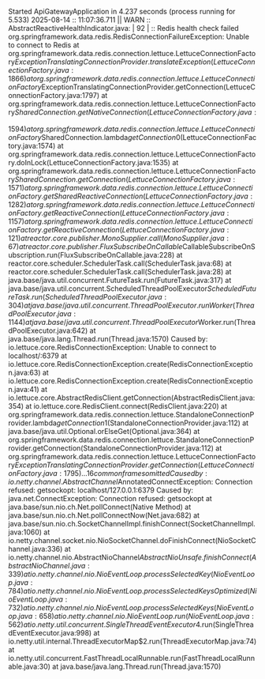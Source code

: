 Started ApiGatewayApplication in 4.237 seconds (process running for 5.533)
2025-08-14 :: 11:07:36.711 || WARN :: AbstractReactiveHealthIndicator.java: | 92 | ::  Redis health check failed
org.springframework.data.redis.RedisConnectionFailureException: Unable to connect to Redis
	at org.springframework.data.redis.connection.lettuce.LettuceConnectionFactory$ExceptionTranslatingConnectionProvider.translateException(LettuceConnectionFactory.java:1866)
	at org.springframework.data.redis.connection.lettuce.LettuceConnectionFactory$ExceptionTranslatingConnectionProvider.getConnection(LettuceConnectionFactory.java:1797)
	at org.springframework.data.redis.connection.lettuce.LettuceConnectionFactory$SharedConnection.getNativeConnection(LettuceConnectionFactory.java:1594)
	at org.springframework.data.redis.connection.lettuce.LettuceConnectionFactory$SharedConnection.lambda$getConnection$0(LettuceConnectionFactory.java:1574)
	at org.springframework.data.redis.connection.lettuce.LettuceConnectionFactory.doInLock(LettuceConnectionFactory.java:1535)
	at org.springframework.data.redis.connection.lettuce.LettuceConnectionFactory$SharedConnection.getConnection(LettuceConnectionFactory.java:1571)
	at org.springframework.data.redis.connection.lettuce.LettuceConnectionFactory.getSharedReactiveConnection(LettuceConnectionFactory.java:1282)
	at org.springframework.data.redis.connection.lettuce.LettuceConnectionFactory.getReactiveConnection(LettuceConnectionFactory.java:1157)
	at org.springframework.data.redis.connection.lettuce.LettuceConnectionFactory.getReactiveConnection(LettuceConnectionFactory.java:121)
	at reactor.core.publisher.MonoSupplier.call(MonoSupplier.java:67)
	at reactor.core.publisher.FluxSubscribeOnCallable$CallableSubscribeOnSubscription.run(FluxSubscribeOnCallable.java:228)
	at reactor.core.scheduler.SchedulerTask.call(SchedulerTask.java:68)
	at reactor.core.scheduler.SchedulerTask.call(SchedulerTask.java:28)
	at java.base/java.util.concurrent.FutureTask.run(FutureTask.java:317)
	at java.base/java.util.concurrent.ScheduledThreadPoolExecutor$ScheduledFutureTask.run(ScheduledThreadPoolExecutor.java:304)
	at java.base/java.util.concurrent.ThreadPoolExecutor.runWorker(ThreadPoolExecutor.java:1144)
	at java.base/java.util.concurrent.ThreadPoolExecutor$Worker.run(ThreadPoolExecutor.java:642)
	at java.base/java.lang.Thread.run(Thread.java:1570)
Caused by: io.lettuce.core.RedisConnectionException: Unable to connect to localhost/<unresolved>:6379
	at io.lettuce.core.RedisConnectionException.create(RedisConnectionException.java:63)
	at io.lettuce.core.RedisConnectionException.create(RedisConnectionException.java:41)
	at io.lettuce.core.AbstractRedisClient.getConnection(AbstractRedisClient.java:354)
	at io.lettuce.core.RedisClient.connect(RedisClient.java:220)
	at org.springframework.data.redis.connection.lettuce.StandaloneConnectionProvider.lambda$getConnection$1(StandaloneConnectionProvider.java:112)
	at java.base/java.util.Optional.orElseGet(Optional.java:364)
	at org.springframework.data.redis.connection.lettuce.StandaloneConnectionProvider.getConnection(StandaloneConnectionProvider.java:112)
	at org.springframework.data.redis.connection.lettuce.LettuceConnectionFactory$ExceptionTranslatingConnectionProvider.getConnection(LettuceConnectionFactory.java:1795)
	... 16 common frames omitted
Caused by: io.netty.channel.AbstractChannel$AnnotatedConnectException: Connection refused: getsockopt: localhost/127.0.0.1:6379
Caused by: java.net.ConnectException: Connection refused: getsockopt
	at java.base/sun.nio.ch.Net.pollConnect(Native Method)
	at java.base/sun.nio.ch.Net.pollConnectNow(Net.java:682)
	at java.base/sun.nio.ch.SocketChannelImpl.finishConnect(SocketChannelImpl.java:1060)
	at io.netty.channel.socket.nio.NioSocketChannel.doFinishConnect(NioSocketChannel.java:336)
	at io.netty.channel.nio.AbstractNioChannel$AbstractNioUnsafe.finishConnect(AbstractNioChannel.java:339)
	at io.netty.channel.nio.NioEventLoop.processSelectedKey(NioEventLoop.java:784)
	at io.netty.channel.nio.NioEventLoop.processSelectedKeysOptimized(NioEventLoop.java:732)
	at io.netty.channel.nio.NioEventLoop.processSelectedKeys(NioEventLoop.java:658)
	at io.netty.channel.nio.NioEventLoop.run(NioEventLoop.java:562)
	at io.netty.util.concurrent.SingleThreadEventExecutor$4.run(SingleThreadEventExecutor.java:998)
	at io.netty.util.internal.ThreadExecutorMap$2.run(ThreadExecutorMap.java:74)
	at io.netty.util.concurrent.FastThreadLocalRunnable.run(FastThreadLocalRunnable.java:30)
	at java.base/java.lang.Thread.run(Thread.java:1570)
